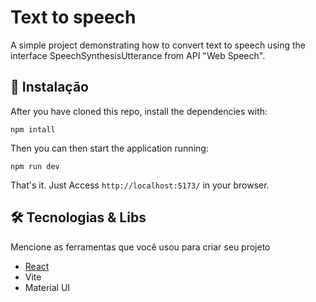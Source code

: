 # Text to speech


A simple project demonstrating how to convert text to speech using the interface SpeechSynthesisUtterance from API "Web Speech".

## 🔧 Instalação
After you have cloned this repo, install the dependencies with:

```
npm intall
```

Then you can then start the application running:

```
npm run dev
```

That's it. Just Access `http://localhost:5173/` in your browser.




## 🛠️ Tecnologias & Libs

Mencione as ferramentas que você usou para criar seu projeto

* [React](https://reactjs.org/) 
* Vite
* Material UI
